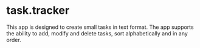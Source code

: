 # task.tracker
This app is designed to create small tasks in text format.
The app supports the ability to add, modify and delete tasks, sort alphabetically and in any order.
